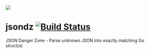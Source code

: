 <img src="https://cloud.githubusercontent.com/assets/186367/9729485/62d1cb78-5618-11e5-9579-02417e0fae83.png" />

# jsondz [![Build Status](https://travis-ci.org/pyry/jsondz.svg?branch=master)](https://travis-ci.org/pyry/jsondz)
JSON Danger Zone - Parse unknown JSON into exactly matching Go struct(s)
